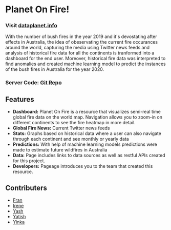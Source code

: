 # Planet On Fire!

### Visit [dataplanet.info](http://www.dataplanet.info/)

With the number of bush fires in the year 2019 and it's devostating after effects in Australia, the idea of obeservating the current fire occurances around the world, capturing the media using Twitter news feeds and analysis of historical fire data for all the continents is tranformed into a dashboard for the end user. Moreover, historical fire data was interpreted to find anomalies and created machine learning model to predict the instances of the bush fires in Australia for the year 2020. 

### Server Code: [Git Repo](https://github.com/ireneshtepa/Project_planet_on_fire) 

## Features

- **Dashboard:** Planet On Fire is a resource that visualizes semi-real time global fire data on the world map. Navigation allows you to zoom-in on different continents to see the fire heatmap in more detail.
- **Global Fire News:** Current Twitter news feeds
- **Stats:** Graphs based on historical data where a user can also navigate through each continent and see monthly or yearly data 
- **Predictions:** With help of machine learning models predictions were made to estimate future wildfires in Australia
- **Data:** Page includes links to data sources as well as restful APIs created for this project. 
- **Developers:** Pageage introduces you to the team that created this resource.

## Contributers

* [Fran](https://github.com/Franktang2)
* [Irene](https://github.com/ireneshtepa)
* [Yash]()
* [Yatish](https://github.com/Yatish-Mullaji)
* [Yinka]()
